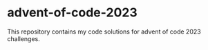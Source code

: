 # advent-of-code-2023
This repository contains my code solutions for advent of code 2023 challenges.
